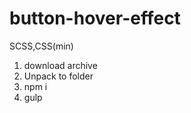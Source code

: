 
<h1>button-hover-effect</h1>
<p>SCSS,CSS(min)</p>
<ol>
  <li>download archive</li>
  <li>Unpack to folder</li>
  <li>npm i</li>
  <li>gulp</li>
</ol>
